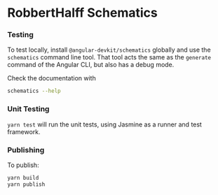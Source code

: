 # RobbertHalff Schematics

### Testing

To test locally, install `@angular-devkit/schematics` globally and use the `schematics` command line tool. That tool acts the same as the `generate` command of the Angular CLI, but also has a debug mode.

Check the documentation with
```bash
schematics --help
```

### Unit Testing

`yarn test` will run the unit tests, using Jasmine as a runner and test framework.

### Publishing

To publish:

```bash
yarn build
yarn publish
```
